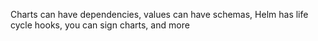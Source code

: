 Charts can have dependencies, values can have schemas, Helm
has life cycle hooks, you can sign charts, and more
